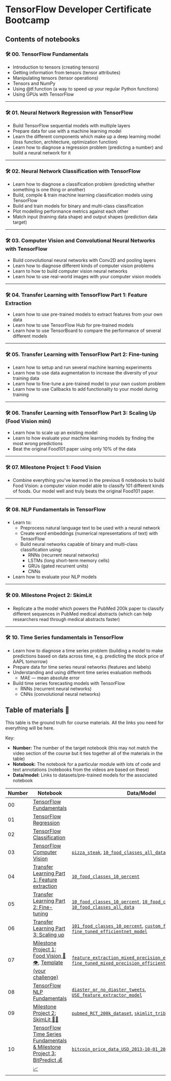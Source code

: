 # TensorFlow Developer Certificate Bootcamp

## Contents of notebooks

### 🛠 00. TensorFlow Fundamentals
  * Introduction to tensors (creating tensors)
  * Getting information from tensors (tensor attributes)
  * Manipulating tensors (tensor operations)
  * Tensors and NumPy
  * Using @tf.function (a way to speed up your regular Python functions)
  * Using GPUs with TensorFlow

---

### 🛠 01. Neural Network Regression with TensorFlow
  * Build TensorFlow sequential models with multiple layers
  * Prepare data for use with a machine learning model
  * Learn the different components which make up a deep learning model (loss function, architecture, optimization function)
  * Learn how to diagnose a regression problem (predicting a number) and build a neural network for it

---

### 🛠 02. Neural Network Classification with TensorFlow
  * Learn how to diagnose a classification problem (predicting whether something is one thing or another)
  * Build, compile & train machine learning classification models using TensorFlow
  * Build and train models for binary and multi-class classification
  * Plot modelling performance metrics against each other
  * Match input (training data shape) and output shapes (prediction data target)

---

### 🛠 03. Computer Vision and Convolutional Neural Networks with TensorFlow
  * Build convolutional neural networks with Conv2D and pooling layers
  * Learn how to diagnose different kinds of computer vision problems
  * Learn to how to build computer vision neural networks
  * Learn how to use real-world images with your computer vision models

---

### 🛠 04. Transfer Learning with TensorFlow Part 1: Feature Extraction
  * Learn how to use pre-trained models to extract features from your own data
  * Learn how to use TensorFlow Hub for pre-trained models
  * Learn how to use TensorBoard to compare the performance of several different models

---

### 🛠 05. Transfer Learning with TensorFlow Part 2: Fine-tuning
  * Learn how to setup and run several machine learning experiments
  * Learn how to use data augmentation to increase the diversity of your training data
  * Learn how to fine-tune a pre-trained model to your own custom problem
  * Learn how to use Callbacks to add functionality to your model during training

---

### 🛠 06. Transfer Learning with TensorFlow Part 3: Scaling Up (Food Vision mini)
  * Learn how to scale up an existing model
  * Learn to how evaluate your machine learning models by finding the most wrong predictions
  * Beat the original Food101 paper using only 10% of the data

---

### 🛠 07. Milestone Project 1: Food Vision
  * Combine everything you've learned in the previous 6 notebooks to build Food Vision: a computer vision model able to classify 101 different kinds of foods. Our model well and truly beats the original Food101 paper.

---

### 🛠 08. NLP Fundamentals in TensorFlow
  * Learn to:
    * Preprocess natural language text to be used with a neural network
    * Create word embeddings (numerical representations of text) with TensorFlow
    * Build neural networks capable of binary and multi-class classification using:
      * RNNs (recurrent neural networks)
      * LSTMs (long short-term memory cells)
      * GRUs (gated recurrent units)
      * CNNs
  * Learn how to evaluate your NLP models

---

### 🛠 09. Milestone Project 2: SkimLit
  * Replicate a the model which powers the PubMed 200k paper to classify different sequences in PubMed medical abstracts (which can help researchers read through medical abstracts faster)

---

### 🛠 10. Time Series fundamentals in TensorFlow
  * Learn how to diagnose a time series problem (building a model to make predictions based on data across time, e.g. predicting the stock price of AAPL tomorrow)
  * Prepare data for time series neural networks (features and labels)
  * Understanding and using different time series evaluation methods
    * MAE — mean absolute error
  * Build time series forecasting models with TensorFlow
    * RNNs (recurrent neural networks)
    * CNNs (convolutional neural networks)
   
## Table of materials 📖
This table is the ground truth for course materials. All the links you need for everything will be here.

Key:
* **Number:** The number of the target notebook (this may not match the video section of the course but it ties together all of the materials in the table)
* **Notebook:** The notebook for a particular module with lots of code and text annotations (notebooks from the videos are based on these)
* **Data/model:** Links to datasets/pre-trained models for the associated notebook

| Number | Notebook | Data/Model |
| ----- |  ----- |  ----- |
| 00 | [TensorFlow Fundamentals](https://github.com/ZaQuyn/TensorFlow-Developer-Certificate-Bootcamp/blob/main/00_Tensorflow_Fundamental.ipynb) |  |
| 01 | [TensorFlow Regression](https://github.com/ZaQuyn/TensorFlow-Developer-Certificate-Bootcamp/blob/main/01_Neural_network_regression_with_tensorflow.ipynb) |  |
| 02 | [TensorFlow Classification](https://github.com/ZaQuyn/TensorFlow-Developer-Certificate-Bootcamp/blob/main/02_Classification_neural_network_with_tensorflow.ipynb) |  |
| 03 | [TensorFlow Computer Vision](https://github.com/ZaQuyn/TensorFlow-Developer-Certificate-Bootcamp/blob/main/04_Transfer_learning_in_tensorflow_part_1_feature_extraction.ipynb) | [`pizza_steak`](https://storage.googleapis.com/ztm_tf_course/food_vision/pizza_steak.zip), [`10_food_classes_all_data`](https://storage.googleapis.com/ztm_tf_course/food_vision/10_food_classes_all_data.zip) |
| 04 | [Transfer Learning Part 1: Feature extraction](https://github.com/ZaQuyn/TensorFlow-Developer-Certificate-Bootcamp/blob/main/04_Transfer_learning_in_tensorflow_part_1_feature_extraction.ipynb) | [`10_food_classes_10_percent`](https://storage.googleapis.com/ztm_tf_course/food_vision/10_food_classes_10_percent.zip) |
| 05 | [Transfer Learning Part 2: Fine-tuning](https://github.com/ZaQuyn/TensorFlow-Developer-Certificate-Bootcamp/blob/main/05_Transfer_learning_in_tensorflow_part_2_fine_tuning.ipynb) | [`10_food_classes_10_percent`](https://storage.googleapis.com/ztm_tf_course/food_vision/10_food_classes_10_percent.zip), [`10_food_classes_1_percent`](https://storage.googleapis.com/ztm_tf_course/food_vision/10_food_classes_1_percent.zip), [`10_food_classes_all_data`](https://storage.googleapis.com/ztm_tf_course/food_vision/10_food_classes_all_data.zip) |
| 06 | [Transfer Learning Part 3: Scaling up](https://github.com/ZaQuyn/TensorFlow-Developer-Certificate-Bootcamp/blob/main/06_Transfer_learning_in_tensorflow_part_3_scaling_up.ipynb) | [`101_food_classes_10_percent`](https://storage.googleapis.com/ztm_tf_course/food_vision/101_food_classes_10_percent.zip), [`custom_food_images`](https://storage.googleapis.com/ztm_tf_course/food_vision/custom_food_images.zip), [`fine_tuned_efficientnet_model`](https://storage.googleapis.com/ztm_tf_course/food_vision/06_101_food_class_10_percent_saved_big_dog_model.zip) |
| 07 | [Milestone Project 1: Food Vision 🍔👁](https://github.com/ZaQuyn/TensorFlow-Developer-Certificate-Bootcamp/blob/main/07_Milestone_project_1_food_vision.ipynb), [Template (your challenge)](https://github.com/mrdbourke/tensorflow-deep-learning/blob/main/extras/TEMPLATE_07_food_vision_milestone_project_1.ipynb) | [`feature_extraction_mixed_precision_efficientnet_model`](https://storage.googleapis.com/ztm_tf_course/food_vision/07_efficientnetb0_feature_extract_model_mixed_precision.zip), [`fine_tuned_mixed_precision_efficientnet_model`](https://storage.googleapis.com/ztm_tf_course/food_vision/07_efficientnetb0_fine_tuned_101_classes_mixed_precision.zip) |
| 08 | [TensorFlow NLP Fundamentals](https://github.com/ZaQuyn/TensorFlow-Developer-Certificate-Bootcamp/blob/main/08_Introduction_to_NLP_in_tensorflow.ipynb) | [`diaster_or_no_diaster_tweets`](https://storage.googleapis.com/ztm_tf_course/nlp_getting_started.zip), [`USE_feature_extractor_model`](https://storage.googleapis.com/ztm_tf_course/08_model_6_USE_feature_extractor.zip) |
| 09 | [Milestone Project 2: SkimLit 📄🔥](https://github.com/ZaQuyn/TensorFlow-Developer-Certificate-Bootcamp/blob/main/09_SkimLit_NLP_milestone_project_2.ipynb) | [`pubmed_RCT_200k_dataset`](https://github.com/Franck-Dernoncourt/pubmed-rct.git), [`skimlit_tribrid_model`](https://storage.googleapis.com/ztm_tf_course/skimlit/skimlit_tribrid_model.zip) |
| 10 | [TensorFlow Time Series Fundamentals & Milestone Project 3: BitPredict 💰📈](https://github.com/ZaQuyn/TensorFlow-Developer-Certificate-Bootcamp/blob/main/10_Time_series_forecasting_with_tensorflow.ipynb) | [`bitcoin_price_data_USD_2013-10-01_2021-05-18.csv`](https://raw.githubusercontent.com/mrdbourke/tensorflow-deep-learning/main/extras/BTC_USD_2013-10-01_2021-05-18-CoinDesk.csv) |
